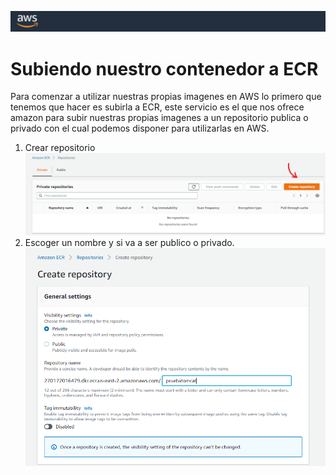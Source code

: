 ![aws.png](../Images/aws.png)

# Subiendo nuestro contenedor a ECR
Para comenzar a utilizar nuestras propias imagenes en AWS lo primero que tenemos que hacer es subirla a ECR, este servicio es el que nos ofrece amazon para subir nuestras propias imagenes a un repositorio publica o privado con el cual podemos disponer para utilizarlas en AWS.

1. Crear repositorio
![aws1.png](../Images/aws1.png)
2. Escoger un nombre y si va a ser publico o privado.
![aws2.PNG](../Images/aws2.PNG)



  
  
  

